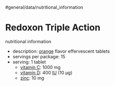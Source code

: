 #general/data/nutritional_information

# Redoxon Triple Action
nutritional information

- description: [orange](orange%20(fruit).md) flavor effervescent tablets
- servings per package: 15
- serving: 1 tablet
	- [vitamin C](vitamin%20C.md): 1000 mg
	- [vitamin D](vitamin%20D.md): 400 [IU](international%20unit.md) (10 μg)
	- [zinc](zinc.md): 10 mg
